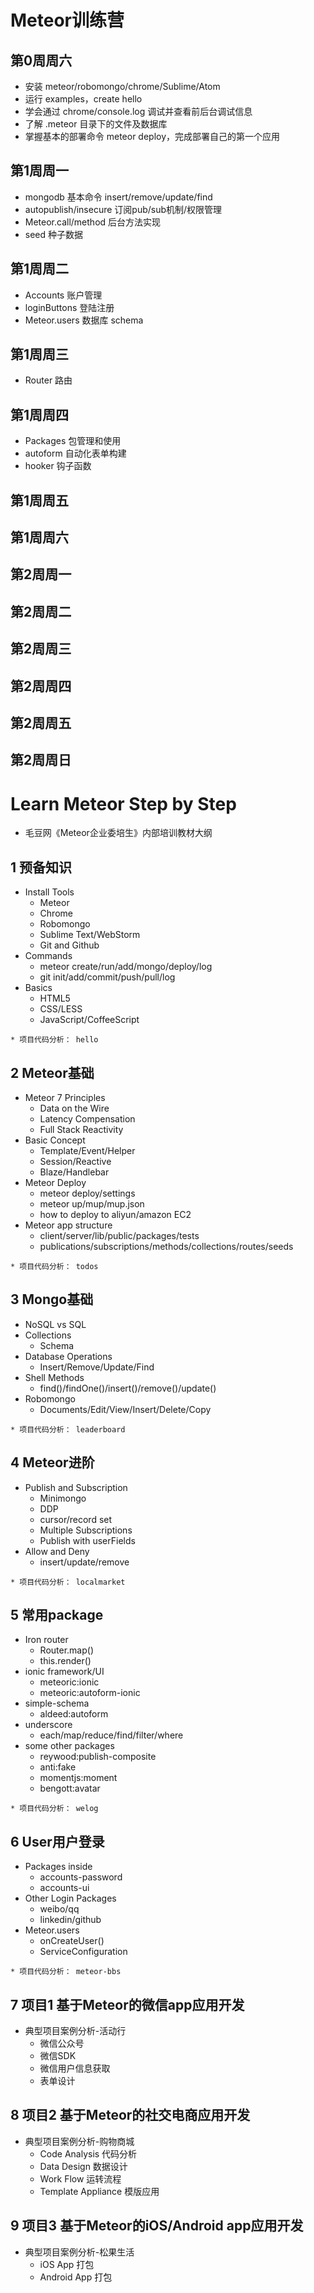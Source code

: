 # Meteor训练营

## 第0周周六
* 安装 meteor/robomongo/chrome/Sublime/Atom
* 运行 examples，create hello
* 学会通过 chrome/console.log 调试并查看前后台调试信息
* 了解 .meteor 目录下的文件及数据库
* 掌握基本的部署命令 meteor deploy，完成部署自己的第一个应用

## 第1周周一
* mongodb 基本命令 insert/remove/update/find
* autopublish/insecure 订阅pub/sub机制/权限管理
* Meteor.call/method 后台方法实现
* seed 种子数据

## 第1周周二
* Accounts 账户管理
* loginButtons 登陆注册
* Meteor.users 数据库 schema

## 第1周周三 
* Router 路由

## 第1周周四
* Packages 包管理和使用
* autoform 自动化表单构建
* hooker 钩子函数

## 第1周周五

## 第1周周六


## 第2周周一


## 第2周周二


## 第2周周三 


## 第2周周四


## 第2周周五


## 第2周周日


# Learn Meteor Step by Step 
* 毛豆网《Meteor企业委培生》内部培训教材大纲

## 1 预备知识
* Install Tools
  - Meteor
  - Chrome
  - Robomongo
  - Sublime Text/WebStorm
  - Git and Github
* Commands
  - meteor create/run/add/mongo/deploy/log
  - git init/add/commit/push/pull/log
* Basics
  - HTML5
  - CSS/LESS
  - JavaScript/CoffeeScript

```
* 项目代码分析： hello
```

## 2 Meteor基础
* Meteor 7 Principles
  - Data on the Wire
  - Latency Compensation
  - Full Stack Reactivity
* Basic Concept
  - Template/Event/Helper
  - Session/Reactive
  - Blaze/Handlebar
* Meteor Deploy
  - meteor deploy/settings
  - meteor up/mup/mup.json
  - how to deploy to aliyun/amazon EC2
* Meteor app structure
  - client/server/lib/public/packages/tests
  - publications/subscriptions/methods/collections/routes/seeds

```
* 项目代码分析： todos
```

## 3 Mongo基础
* NoSQL vs SQL
* Collections
  - Schema
* Database Operations
  - Insert/Remove/Update/Find
* Shell Methods
  - find()/findOne()/insert()/remove()/update()
* Robomongo
  - Documents/Edit/View/Insert/Delete/Copy

```
* 项目代码分析： leaderboard
```

## 4 Meteor进阶
* Publish and Subscription
  - Minimongo
  - DDP
  - cursor/record set
  - Multiple Subscriptions 
  - Publish with userFields
* Allow and Deny
  - insert/update/remove

```
* 项目代码分析： localmarket
```

## 5 常用package
* Iron router
  - Router.map()
  - this.render()
* ionic framework/UI 
  - meteoric:ionic
  - meteoric:autoform-ionic
* simple-schema
  - aldeed:autoform
* underscore
  - each/map/reduce/find/filter/where
* some other packages 
  - reywood:publish-composite
  - anti:fake
  - momentjs:moment
  - bengott:avatar

```
* 项目代码分析： welog
```

## 6 User用户登录
* Packages inside
  - accounts-password
  - accounts-ui
* Other Login Packages
  - weibo/qq
  - linkedin/github
* Meteor.users
  - onCreateUser()
  - ServiceConfiguration

```
* 项目代码分析： meteor-bbs
```

## 7 项目1 基于Meteor的微信app应用开发
* 典型项目案例分析-活动行
  - 微信公众号
  - 微信SDK
  - 微信用户信息获取
  - 表单设计

## 8 项目2 基于Meteor的社交电商应用开发
* 典型项目案例分析-购物商城
  - Code Analysis 代码分析
  - Data Design 数据设计
  - Work Flow 运转流程
  - Template Appliance 模版应用

## 9 项目3 基于Meteor的iOS/Android app应用开发
* 典型项目案例分析-松果生活
  - iOS App 打包
  - Android App 打包

